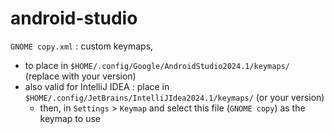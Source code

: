 # android-studio

`GNOME copy.xml` : custom keymaps,
*	to place in `$HOME/.config/Google/AndroidStudio2024.1/keymaps/` (replace with your version)  
*	also valid for IntelliJ IDEA : place in `$HOME/.config/JetBrains/IntelliJIdea2024.1/keymaps/` (or your version)
	*	then, in `Settings` > `Keymap` and select this file (`GNOME copy`) as the keymap to use
